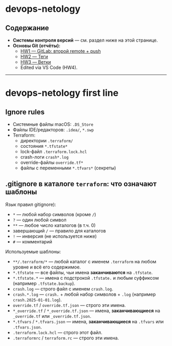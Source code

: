 # devops-netology

## Содержание
- **Системы контроля версий** — см. раздел ниже на этой странице.
- **Основы Git (отчёты):**
  - [HW1 — GitLab: второй remote + push](docs/HW1.md)
  - [HW2 — Теги](docs/HW2.md)
  - [HW3 — Ветки](docs/HW3.md)
  - Edited via VS Code (HW4).

---

# devops-netology first line

## Ignore rules
- Системные файлы macOS: `.DS_Store`
- Файлы IDE/редакторов: `.idea/`, `*.swp`
- Terraform:
  - директории `.terraform/`
  - состояния `*.tfstate*`
  - lock-файл `.terraform.lock.hcl`
  - crash-логи `crash*.log`
  - override-файлы `override.tf*`
  - файлы с переменными `*.tfvars*` (секреты)

## .gitignore в каталоге `terraform`: что означают шаблоны

Язык правил gitignore):
- `*` — любой набор символов (кроме `/`)
- `?` — один любой символ
- `**` — любое число каталогов (в т.ч. 0)
- завершающий `/` — правило для каталогов
- `!` — инверсия (не используется ниже)
- `#` — комментарий

Используемые шаблоны:
- `**/.terraform/*` — любой каталог с именем `.terraform` на любом уровне и всё его содержимое.
- `*.tfstate` — все файлы, чьи имена **заканчиваются** на `.tfstate`.
- `*.tfstate.*` — имена с подстрокой `.tfstate.` и любым суффиксом (например `.tfstate.backup`).
- `crash.log` — строго файл с именем `crash.log`.
- `crash.*.log` — `crash.` + любой набор символов + `.log` (например `crash.2025-01-01.log`).
- `override.tf` / `override.tf.json` — строго эти имена.
- `*_override.tf` / `*_override.tf.json` — имена, **заканчивающиеся** на `_override.tf` или `_override.tf.json`.
- `*.tfvars` / `*.tfvars.json` — имена, **заканчивающиеся** на `.tfvars` или `.tfvars.json`.
- `.terraform.lock.hcl` — строго этот файл.
- `.terraformrc` / `terraform.rc` — строго эти имена.
